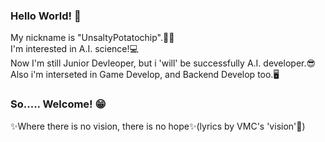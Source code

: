 ### Hello World! 👋
My nickname is "UnsaltyPotatochip".🍟🥔  
I'm interested in A.I. science!💻  
Now I'm still Junior Devleoper, but i 'will' be successfully A.I. developer.😎  
Also i'm interseted in Game Develop, and Backend Develop too.🖥️  
  
### So..... Welcome! 😁  

✨Where there is no vision, there is no hope✨(lyrics by VMC's 'vision'🎵)  

<!--
**UnsaltyPotatochip/UnsaltyPotatochip** is a ✨ _special_ ✨ repository because its `README.md` (this file) appears on your GitHub profile.

Here are some ideas to get you started:

- 🔭 I’m currently working on ...
- 🌱 I’m currently learning ...
- 👯 I’m looking to collaborate on ...
- 🤔 I’m looking for help with ...
- 💬 Ask me about ...
- 📫 How to reach me: ...
- 😄 Pronouns: ...
- ⚡ Fun fact: ...
-->

